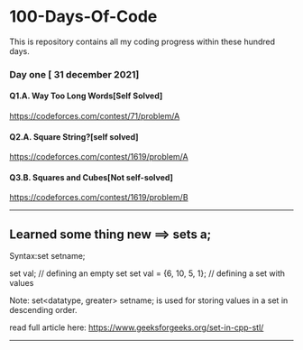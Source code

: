 # 100-Days-Of-Code
This is repository contains all my coding progress within these hundred days.

### Day one [ 31 december 2021]

#### Q1.A. Way Too Long Words[Self Solved]
https://codeforces.com/contest/71/problem/A

#### Q2.A. Square String?[self solved]
https://codeforces.com/contest/1619/problem/A

#### Q3.B. Squares and Cubes[Not self-solved]
https://codeforces.com/contest/1619/problem/B

----
## Learned some thing new ==> sets<int> a;

Syntax:set<datatype> setname;

set<int> val; // defining an empty set
set<int> val = {6, 10, 5, 1}; // defining a set with values

Note: set<datatype, greater<datatype>> setname; is used for storing values in a set in descending order.

read full article here: https://www.geeksforgeeks.org/set-in-cpp-stl/

----

